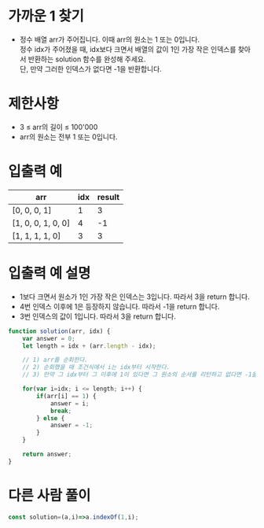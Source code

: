 # 가까운 1 찾기
- 정수 배열 arr가 주어집니다. 이때 arr의 원소는 1 또는 0입니다.  
정수 idx가 주어졌을 때, idx보다 크면서 배열의 값이 1인 가장 작은 인덱스를 찾아서 반환하는 solution 함수를 완성해 주세요.  
단, 만약 그러한 인덱스가 없다면 -1을 반환합니다.

# 제한사항
- 3 ≤ arr의 길이 ≤ 100'000
- arr의 원소는 전부 1 또는 0입니다.

# 입출력 예
| arr | idx | result |
| --- | --- | ------ |
| [0, 0, 0, 1] | 1 | 3 |
| [1, 0, 0, 1, 0, 0] | 4 | -1 |
| [1, 1, 1, 1, 0] | 3 | 3 |

# 입출력 예 설명
- 1보다 크면서 원소가 1인 가장 작은 인덱스는 3입니다. 따라서 3을 return 합니다.
- 4번 인덱스 이후에 1은 등장하지 않습니다. 따라서 -1을 return 합니다.
- 3번 인덱스의 값이 1입니다. 따라서 3을 return 합니다.

```javascript
function solution(arr, idx) {
    var answer = 0;
    let length = idx + (arr.length - idx);

    // 1) arr를 순회한다.
    // 2) 순회했을 때 조건식에서 i는 idx부터 시작한다.
    // 3) 만약 그 idx부터 그 이후에 1이 있다면 그 원소의 순서를 리턴하고 없다면 -1을 리턴한다.

    for(var i=idx; i <= length; i++) {
        if(arr[i] == 1) {
            answer = i; 
            break;
        } else {
            answer = -1;
        }
    }

    return answer;
}
```

# 다른 사람 풀이
```javascript
const solution=(a,i)=>a.indexOf(1,i);
```
